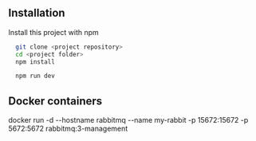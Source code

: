 ## Installation

Install this project with npm

```bash
  git clone <project repository>
  cd <project folder>
  npm install

  npm run dev

```

## Docker containers

docker run -d --hostname rabbitmq --name my-rabbit -p 15672:15672 -p 5672:5672 rabbitmq:3-management
